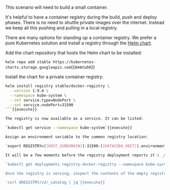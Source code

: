 This scenario will need to build a small container. 

It's helpful to have a container registry during the build, push and deploy phases. There is no need to shuttle private images over the internet. Instead we keep all this pushing and pulling in a local registry.

There are many options for standing up a container registry. We prefer a pure Kubernetes solution and install a registry through the [Helm chart](https://github.com/helm/charts/tree/master/stable/docker-registry#docker-registry-helm-chart).

Add the chart repository that hosts the Helm chart to be installed:

`helm repo add stable https://kubernetes-charts.storage.googleapis.com`{{execute}}

Install the chart for a private container registry:

```bash
helm install registry stable/docker-registry \
  --version 1.9.4 \
  --namespace kube-system \
  --set service.type=NodePort \
  --set service.nodePort=31500
```{{execute}}

The registry is now available as a service. It can be listed:

`kubectl get service --namespace kube-system`{{execute}}

Assign an environment variable to the common registry location:

`export REGISTRY=[[HOST_SUBDOMAIN]]-31500-[[KATACODA_HOST]].environments.katacoda.com`{{execute}}

It will be a few moments before the registry deployment reports it's _Available_:

`kubectl get deployments registry-docker-registry --namespace kube-system`{{execute}}

Once the registry is serving, inspect the contents of the empty registry: 

`curl $REGISTRY/v2/_catalog | jq`{{execute}}
